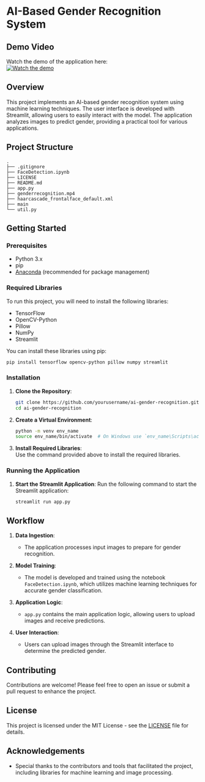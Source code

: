 # AI-Based Gender Recognition System

## Demo Video

Watch the demo of the application here:  
[![Watch the demo](https://img.youtube.com/vi/gfjHguFRXXA/0.jpg)](https://youtu.be/gfjHguFRXXA)

## Overview

This project implements an AI-based gender recognition system using machine learning techniques. The user interface is developed with Streamlit, allowing users to easily interact with the model. The application analyzes images to predict gender, providing a practical tool for various applications.

## Project Structure

```
.
├── .gitignore
├── FaceDetection.ipynb
├── LICENSE
├── README.md
├── app.py
├── genderrecognition.mp4
├── haarcascade_frontalface_default.xml
├── main
└── util.py
```

## Getting Started

### Prerequisites

- Python 3.x
- pip
- [Anaconda](https://www.anaconda.com/products/distribution) (recommended for package management)

### Required Libraries

To run this project, you will need to install the following libraries:

- TensorFlow
- OpenCV-Python
- Pillow
- NumPy
- Streamlit

You can install these libraries using pip:

```bash
pip install tensorflow opencv-python pillow numpy streamlit
```

### Installation

1. **Clone the Repository**:
   ```bash
   git clone https://github.com/yourusername/ai-gender-recognition.git
   cd ai-gender-recognition
   ```

2. **Create a Virtual Environment**:
   ```bash
   python -m venv env_name
   source env_name/bin/activate  # On Windows use `env_name\Scripts\activate`
   ```

3. **Install Required Libraries**:  
   Use the command provided above to install the required libraries.

### Running the Application

1. **Start the Streamlit Application**:
   Run the following command to start the Streamlit application:
   ```bash
   streamlit run app.py
   ```

## Workflow

1. **Data Ingestion**:
   - The application processes input images to prepare for gender recognition.

2. **Model Training**:
   - The model is developed and trained using the notebook `FaceDetection.ipynb`, which utilizes machine learning techniques for accurate gender classification.

3. **Application Logic**:
   - `app.py` contains the main application logic, allowing users to upload images and receive predictions.

4. **User Interaction**:
   - Users can upload images through the Streamlit interface to determine the predicted gender.

## Contributing

Contributions are welcome! Please feel free to open an issue or submit a pull request to enhance the project.

## License

This project is licensed under the MIT License - see the [LICENSE](LICENSE) file for details.

## Acknowledgements

- Special thanks to the contributors and tools that facilitated the project, including libraries for machine learning and image processing.

